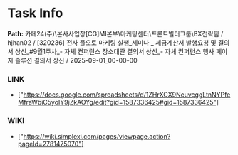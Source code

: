 # Task Info

**Path:** 카페24(주)\본사사업장\[CG]MI본부\마케팅센터\프론트빌더그룹\BX전략팀 / hjhan02 / [320236] 전사 풀오토 마케팅 실행_세미나 _ 세금계산서 발행요청 및 결의서 상신_#9월1주차_- 자체 컨퍼런스 장소대관 결의서 상신_- 자체 컨퍼런스 행사 페이지 솔루션 결의서 상신 / 2025-09-01_00-00-00

### LINK
- ["https://docs.google.com/spreadsheets/d/1ZHrXCX9NcuvcggLtnNYPfeMfraWbiC5yoIY9jZkAOYg/edit?gid=1587336425#gid=1587336425"]

### WIKI
- ["https://wiki.simplexi.com/pages/viewpage.action?pageId=2781475070"]

